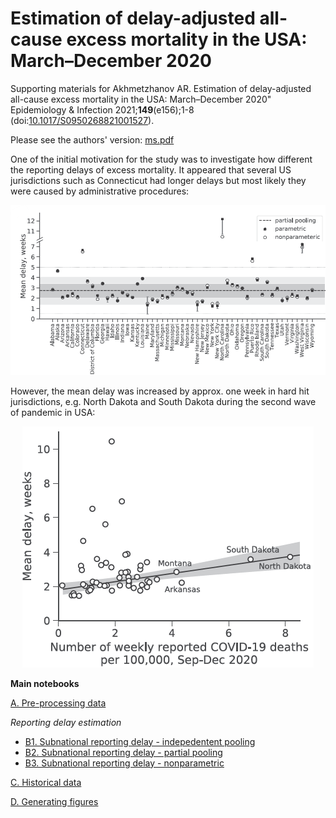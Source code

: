 # Estimation of delay-adjusted all-cause excess mortality in the USA: March–December 2020

Supporting materials for Akhmetzhanov AR. Estimation of delay-adjusted all-cause excess mortality in the USA: March–December 2020" Epidemiology & Infection 2021;**149**(e156);1-8 (doi:[10.1017/S0950268821001527](https://doi.org/10.1017/S0950268821001527)).

Please see the authors' version: [ms.pdf](https://github.com/aakhmetz/Excess-mortality-in-US-2020/blob/main/manuscript/2021%20Akhmetzhanov%20Epidem%20Infect%20-%20Excess%20mortality%20in%20US%2C%202020.pdf)

One of the initial motivation for the study was to investigate how different the reporting delays of excess mortality. It appeared that several US jurisdictions such as Connecticut had longer delays but most likely they were caused by administrative procedures:
<p align="center">
  <img src="figures/Figure1A-small.png" title="Reporting delay">
</p>
However, the mean delay was increased by approx. one week in hard hit jurisdictions, e.g. North Dakota and South Dakota during the second wave of pandemic in USA:
<p align="center">
  <img src="figures/Figure1C-small.png" title="Reporting delay - 2">
</p>

**Main notebooks**

[A. Pre-processing data](https://nbviewer.jupyter.org/github/aakhmetz/Excess-mortality-in-US-2020/blob/main/scripts/Andrei/A.%20Pre-processing%20data.ipynb)

*Reporting delay estimation*
* [B1. Subnational reporting delay - indepedentent pooling](https://nbviewer.jupyter.org/github/aakhmetz/Excess-mortality-in-US-2020/blob/main/scripts/Andrei/B1.%20Subnational%20reporting%20delay%20-%20indepedentent%20pooling.ipynb)
* [B2. Subnational reporting delay - partial pooling](https://nbviewer.jupyter.org/github/aakhmetz/Excess-mortality-in-US-2020/blob/main/scripts/Andrei/B2.%20Subnational%20reporting%20delay%20-%20partial%20pooling.ipynb)
* [B3. Subnational reporting delay - nonparametric](https://nbviewer.jupyter.org/github/aakhmetz/Excess-mortality-in-US-2020/blob/main/scripts/Andrei/B3.%20Subnational%20reporting%20delay%20-%20nonparametric.ipynb)

[C. Historical data](https://nbviewer.jupyter.org/github/aakhmetz/Excess-mortality-in-US-2020/blob/main/scripts/Andrei/C.%20Historical%20data.ipynb)

[D. Generating figures](https://nbviewer.jupyter.org/github/aakhmetz/Excess-mortality-in-US-2020/blob/main/scripts/Andrei/D.%20Generating%20figures.ipynb)
